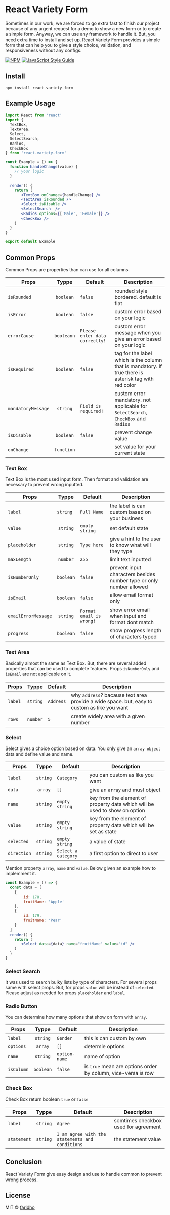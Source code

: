 # React Variety Form

Sometimes in our work, we are forced to go extra fast to finish our project because of any urgent request for a demo to show a new form or to create a simple form. Anyway, we can use any framework to handle it. But, you need extra time to install and set up. React Variety Form provides a simple form that can help you to give a style choice, validation, and responsiveness without any configs.

[![NPM](https://img.shields.io/npm/v/react-variety-form.svg)](https://www.npmjs.com/package/react-variety-form) [![JavaScript Style Guide](https://img.shields.io/badge/code_style-standard-brightgreen.svg)](https://standardjs.com)

## Install

```bash
npm install react-variety-form
```

## Example Usage

```jsx
import React from 'react'
import {
  TextBox,
  TextArea,
  Select,
  SelectSearch,
  Radios,
  CheckBox
} from 'react-variety-form'

const Example = () => {
  function handleChange(value) {
    // your logic
  }

  render() {
    return (
       <TextBox onChange={handleChange} />
       <TextArea isRounded />
       <Select isDisable />
       <SelectSearch  />
       <Radios options={['Male', 'Female']} />
       <CheckBox />
    )
  }
}

export default Example
```

## Common Props

Common Props are properties than can use for all columns.

| Props              |   Typpe    | Default                        | Description                                                                                           |
| ------------------ | :--------: | ------------------------------ | ----------------------------------------------------------------------------------------------------- |
| `isRounded`        | `boolean`  | `false`                        | rounded style bordered. default is flat                                                               |
| `isError`          | `boolean`  | `false`                        | custom error based on your logic                                                                      |
| `errorCause`       | `booleann` | `Please enter data correctly!` | custom error message when you give an error based on your logic                                       |
| `isRequired`       | `boolean`  | `false`                        | tag for the label which is the column that is mandatory. If true there is asterisk tag with red color |
| `mandatoryMessage` |  `string`  | `Field is required!`           | custom error mandatory. not applicable for `SelectSearch`, `CheckBox` and `Radios`                    |
| `isDisable`        | `boolean`  | `false`                        | prevent change value                                                                                  |
| `onChange`         | `function` |                                | set value for your current state                                                                      |

### Text Box

Text Box is the most used input form. Then format and validation are necessary to prevent wrong inputted.

| Props               |   Typpe   | Default                  | Description                                                         |
| ------------------- | :-------: | ------------------------ | ------------------------------------------------------------------- |
| `label`             | `string ` | `Full Name`              | the label is can custom based on your business                      |
| `value`             | `string`  | `empty string`           | set default state                                                   |
| `placeholder`       | `string`  | `Type here`              | give a hint to the user to know what will they type                 |
| `maxLength`         | `number`  | `255`                    | limit text inputted                                                 |
| `isNumberOnly`      | `boolean` | `false`                  | prevent input characters besides number type or only number allowed |
| `isEmail`           | `boolean` | `false`                  | allow email format only                                             |
| `emailErrorMessage` | `string`  | `Format email is wrong!` | show error email when input and format dont match                   |
| `progress`          | `boolean` | `false`                  | show progress length of characters typed                            |

### Text Area

Basically almost the same as Text Box. But, there are several added properties that can be used to complete features. Props `isNumberOnly` and `isEmail` are not applicable on it.

| Props   |  Typpe   | Default   | Description                                                                                 |
| ------- | :------: | --------- | ------------------------------------------------------------------------------------------- |
| `label` | `string` | `Address` | why `address`? bacause text area provide a wide space. but, easy to custom as like you want |
| `rows`  | `number` | `5`       | create widely area with a given number                                                      |

### Select

Select gives a choice option based on data. You only give an `array object` data and define value and name.

| Props       |  Typpe   | Default             | Description                                                                |
| ----------- | :------: | ------------------- | -------------------------------------------------------------------------- |
| `label`     | `string` | `Category`          | you can custom as like you want                                            |
| `data`      | `array`  | `[]`                | give an `array` and must object                                            |
| `name`      | `string` | `empty string`      | key from the element of property data which will be used to show on option |
| `value`     | `string` | `empty string`      | key from the element of property data which will be set as state           |
| `selected`  | `string` | `empty string`      | a value of state                                                           |
| `direction` | `string` | `Select a category` | a first option to direct to user                                           |

Mention property `array`, `name` and `value`. Below given an example how to implemment it.

```jsx
const Example = () => {
  const data = [
    {
        id: 178,
        fruitName: 'Apple'
    },
    {
        id: 179,
        fruitName: 'Pear'
    }
  ]
  render() {
    return (
       <Select data={data} name="fruitName" value="id" />
    )
  }
}
```

### Select Search

It was used to search bulky lists by type of characters. For several props same with select props. But, for props `value` will be instead of `selected`. Please adjust as needed for props `placeholder` and `label`.

### Radio Button

You can determine how many options that show on form with `array`.

| Props      |   Typpe   | Default       | Description                                                   |
| ---------- | :-------: | ------------- | ------------------------------------------------------------- |
| `label`    | `string`  | `Gender`      | this is can custom by own                                     |
| `options`  |  `array`  | `[]`          | determie options                                              |
| `name`     | `string`  | `option-name` | name of option                                                |
| `isColumn` | `boolean` | `false`       | is `true` mean are options order by column, vice-versa is row |

### Check Box

Check Box return boolean `true` or `false`

| Props       |  Typpe   | Default                                         | Description                          |
| ----------- | :------: | ----------------------------------------------- | ------------------------------------ |
| `label`     | `string` | `Agree`                                         | somtimes checkbox used for agreement |
| `statement` | `string` | `I am agree with the statements and conditions` | the statement value                  |

## Conclusion

React Variety Form give easy design and use to handle common to prevent wrong process.

## License

MIT © [faridho](https://github.com/faridho)
